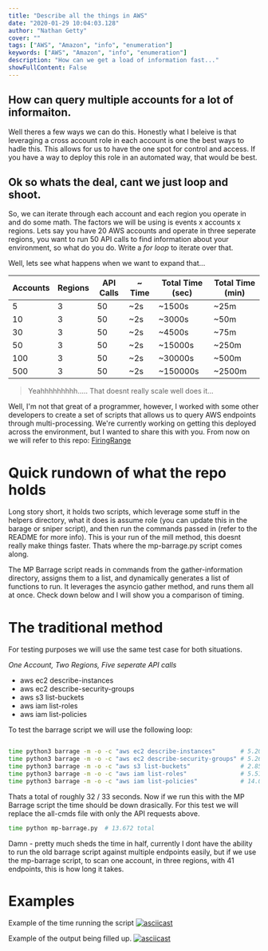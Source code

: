 ```yaml
---
title: "Describe all the things in AWS"
date: "2020-01-29 10:04:03.128"
author: "Nathan Getty"
cover: ""
tags: ["AWS", "Amazon", "info", "enumeration"]
keywords: ["AWS", "Amazon", "info", "enumeration"]
description: "How can we get a load of information fast..."
showFullContent: False
---
```


## How can query multiple accounts for a lot of informaiton.

Well theres a few ways we can do this. Honestly what I beleive is that leveraging a cross account role in each account is one the best ways to hadle this. This allows for us to have the one spot for control and access. If you have a way to deploy this role in an automated way, that would be best.

## Ok so whats the deal, cant we just loop and shoot.

So, we can iterate through each account and each region you operate in and do some math. The factors we will be using is events x accounts x regions. Lets say you have 20 AWS accounts and operate in three seperate regions, you want to run 50 API calls to find information about your environment, so what do you do. Write a *for loop* to iterate over that.

Well, lets see what happens when we want to expand that...

| Accounts  |  Regions |  API Calls | ~ Time | Total Time (sec) | Total Time (min)
|---|---|---|----|----|----|
| 5   | 3 |  50 |  ~2s | ~1500s  | ~25m|
| 10  | 3 |  50 |  ~2s | ~3000s | ~50m|
| 30  | 3 |  50 |  ~2s | ~4500s   |~75m|
| 50  | 3 |  50 |  ~2s | ~15000s  |~250m|
| 100 | 3 |  50 |  ~2s | ~30000s  |~500m|
| 500 | 3 |  50 |  ~2s | ~150000s   |~2500m|

> Yeahhhhhhhhh..... That doesnt really scale well does it...

Well, I'm not that great of a programmer, however, I worked with some other developers to create a set of scripts that allows us to query AWS endpoints through multi-processing. We're currently working on getting this deployed across the environment, but I wanted to share this with you. From now on we will refer to this repo: [FiringRange](https://github.com/getsec/FiringRange)


# Quick rundown of what the repo holds

Long story short, it holds two scripts, which leverage some stuff in the helpers directory, what it does is assume role (you can update this in the barage or sniper script), and then run the commands passed in (refer to the README for more info). This is your run of the mill method, this doesnt really make things faster. Thats where the mp-barrage.py script comes along.

The MP Barrage script reads in commands from the gather-information directory, assigns them to a list, and dynamically generates a list of functions to run. It leverages the asyncio gather method, and runs them all at once. Check down below and I will show you a comparison of timing.

# The traditional method
For testing purposes we will use the same test case for both situations.

*One Account, Two Regions, Five seperate API calls*

- aws ec2 describe-instances
- aws ec2 describe-security-groups
- aws s3 list-buckets
- aws iam list-roles
- aws iam list-policies

To test the barrage script we will use the following loop:
```sh

time python3 barrage -m -o -c "aws ec2 describe-instances"       # 5.208 total
time python3 barrage -m -o -c "aws ec2 describe-security-groups" # 5.268 total
time python3 barrage -m -o -c "aws s3 list-buckets"              # 2.859 total
time python3 barrage -m -o -c "aws iam list-roles"               # 5.516 total
time python3 barrage -m -o -c "aws iam list-policies"            # 14.037 total

```

Thats a total of roughly 32 / 33 seconds. Now if we run this with the MP Barrage script the time should be down drasically. For this test we will replace the all-cmds file with only the API requests above.

```sh 
time python mp-barrage.py  # 13.672 total
```

Damn - pretty much sheds the time in half, currently I dont have the ability to run the old barrage script against multiple endpoints easily, but if we use the mp-barrage script, to scan one account, in three regions, with 41 endpoints, this is how long it takes.

# Examples
Example of the time running the script
[![asciicast](https://asciinema.org/a/2cShOQoo5sEQW80AdC7t62YSb.svg)](https://asciinema.org/a/2cShOQoo5sEQW80AdC7t62YSb)


Example of the output being filled up.
[![asciicast](https://asciinema.org/a/oTQno3cqlNfNM5eV9qAGZGevg.svg)](https://asciinema.org/a/oTQno3cqlNfNM5eV9qAGZGevg)